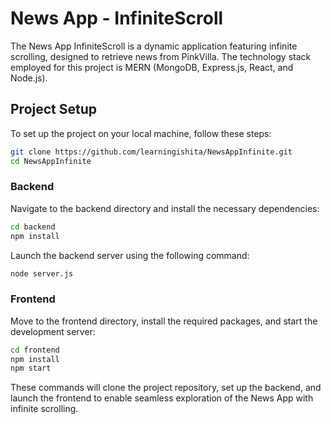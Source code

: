 # News App - InfiniteScroll

The News App InfiniteScroll is a dynamic application featuring infinite scrolling, designed to retrieve news from PinkVilla. The technology stack employed for this project is MERN (MongoDB, Express.js, React, and Node.js).

## Project Setup

To set up the project on your local machine, follow these steps:

```sh
git clone https://github.com/learningishita/NewsAppInfinite.git
cd NewsAppInfinite
```

### Backend

Navigate to the backend directory and install the necessary dependencies:

```sh
cd backend
npm install
```

Launch the backend server using the following command:

```sh
node server.js
```

### Frontend

Move to the frontend directory, install the required packages, and start the development server:

```sh
cd frontend
npm install
npm start
```

These commands will clone the project repository, set up the backend, and launch the frontend to enable seamless exploration of the News App with infinite scrolling.
